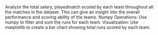 Analyze the total salary, playedmatch scored by each team throughout all the matches in the dataset. This can give an insight into the overall performance and scoring ability of the teams. Numpy Operations: Use numpy to filter and sum the runs for each team. Visualization: Use matplotlib to create a bar chart showing total runs scored by each team.
